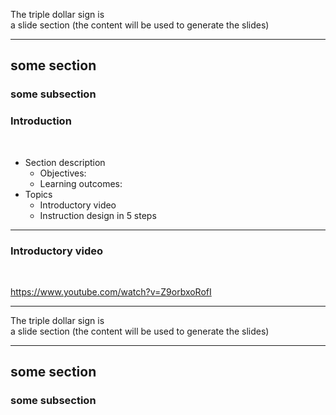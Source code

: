 
The triple dollar sign is  
a slide section (the content will be used to generate the slides)

---

## some section
### some subsection



### Introduction

<br/>

- Section description
    - Objectives:
    - Learning outcomes:
- Topics
    - Introductory video
    - Instruction design in 5 steps

---

### Introductory video

<br/>

https://www.youtube.com/watch?v=Z9orbxoRofI

---


The triple dollar sign is  
a slide section (the content will be used to generate the slides)

---

## some section
### some subsection

